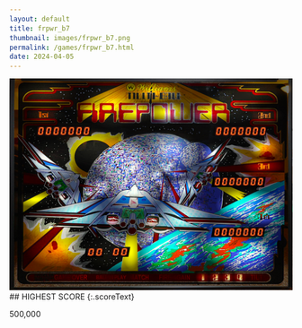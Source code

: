 ```yaml
---
layout: default
title: frpwr_b7
thumbnail: images/frpwr_b7.png
permalink: /games/frpwr_b7.html
date: 2024-04-05
---
```


<img src="../images/frpwr_b7.png" class="gameThumbnail img-fluid mx-auto align-middle">
## HIGHEST SCORE
{:.scoreText}

500,000
